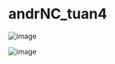 # andrNC_tuan4

![image](https://user-images.githubusercontent.com/84888450/201461594-25ea06fe-2227-4f65-9ff6-6d382f9e5a6d.png)


![image](https://user-images.githubusercontent.com/84888450/201461611-9a1a9c0f-7a40-4d2f-9387-5f66f7f3f927.png)
